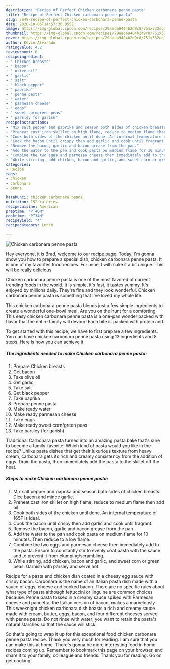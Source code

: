 ```yaml
---
description: "Recipe of Perfect Chicken carbonara penne pasta"
title: "Recipe of Perfect Chicken carbonara penne pasta"
slug: 2648-recipe-of-perfect-chicken-carbonara-penne-pasta
date: 2020-10-05T14:57:30.855Z
image: https://img-global.cpcdn.com/recipes/29aada9404b2d9c8/751x532cq70/chicken-carbonara-penne-pasta-recipe-main-photo.jpg
thumbnail: https://img-global.cpcdn.com/recipes/29aada9404b2d9c8/751x532cq70/chicken-carbonara-penne-pasta-recipe-main-photo.jpg
cover: https://img-global.cpcdn.com/recipes/29aada9404b2d9c8/751x532cq70/chicken-carbonara-penne-pasta-recipe-main-photo.jpg
author: Kevin Alvarado
ratingvalue: 4.2
reviewcount: 8
recipeingredient:
- " Chicken breasts"
- " bacon"
- " olive oil"
- " garlic"
- " salt"
- " black pepper"
- " paprika"
- " penne pasta"
- " water"
- " parmesan cheese"
- " eggs"
- " sweet corngreen peas"
- " parsley for garish"
recipeinstructions:
- "Mix salt pepper and paprika and season both sides of chicken breasts. Dice bacon and mince garlic."
- "Preheat cast iron skillet on high flame, reduce to medium flame then add oil"
- "Cook both sides of the chicken until done. An internal temperature of 165F is ideal."
- "Cook the bacon until crispy then add garlic and cook until fragrant."
- "Remove the bacon, garlic and bacon grease from the pan."
- "Add the water to the pan and cook pasta on medium flame for 10 minutes. Then reduce to a low flame."
- "Combine the two eggs and parmesan cheese then immediately add to the pasta. Ensure to constantly stir to evenly coat pasta with the sauce and to prevent it from clumping/scrambling."
- "While stirring, add chicken, bacon and garlic, and sweet corn or green peas. Garnish with parsley and serve hot."
categories:
- Recipe
tags:
- chicken
- carbonara
- penne

katakunci: chicken carbonara penne 
nutrition: 152 calories
recipecuisine: American
preptime: "PT40M"
cooktime: "PT34M"
recipeyield: "4"
recipecategory: Lunch

---
```



![Chicken carbonara penne pasta](https://img-global.cpcdn.com/recipes/29aada9404b2d9c8/751x532cq70/chicken-carbonara-penne-pasta-recipe-main-photo.jpg)

Hey everyone, it is Brad, welcome to our recipe page. Today, I'm gonna show you how to prepare a special dish, chicken carbonara penne pasta. It is one of my favorites food recipes. For mine, I will make it a bit unique. This will be really delicious.

Chicken carbonara penne pasta is one of the most favored of current trending foods in the world. It is simple, it's fast, it tastes yummy. It's enjoyed by millions daily. They're fine and they look wonderful. Chicken carbonara penne pasta is something that I've loved my whole life.

This chicken carbonara penne pasta blends just a few simple ingredients to create a wonderful one-bowl meal. Are you on the hunt for a comforting This easy chicken carbonara penne pasta is a one-pan wonder packed with flavor that the entire family will devour! Each bite is packed with protein and.


To get started with this recipe, we have to first prepare a few ingredients. You can have chicken carbonara penne pasta using 13 ingredients and 8 steps. Here is how you can achieve it.

<!--inarticleads1-->

##### The ingredients needed to make Chicken carbonara penne pasta:

1. Prepare  Chicken breasts
1. Get  bacon
1. Take  olive oil
1. Get  garlic
1. Take  salt
1. Get  black pepper
1. Take  paprika
1. Prepare  penne pasta
1. Make ready  water
1. Make ready  parmesan cheese
1. Take  eggs
1. Make ready  sweet corn/green peas
1. Take  parsley (for garish)


Traditional Carbonara pasta turned into an amazing pasta bake that&#39;s sure to become a family-favorite! Which kind of pasta would you like in the recipe? Unlike pasta dishes that get their luxurious texture from heavy cream, carbonara gets its rich and creamy consistency from the addition of eggs. Drain the pasta, then immediately add the pasta to the skillet off the heat. 

<!--inarticleads2-->

##### Steps to make Chicken carbonara penne pasta:

1. Mix salt pepper and paprika and season both sides of chicken breasts. Dice bacon and mince garlic.
1. Preheat cast iron skillet on high flame, reduce to medium flame then add oil
1. Cook both sides of the chicken until done. An internal temperature of 165F is ideal.
1. Cook the bacon until crispy then add garlic and cook until fragrant.
1. Remove the bacon, garlic and bacon grease from the pan.
1. Add the water to the pan and cook pasta on medium flame for 10 minutes. Then reduce to a low flame.
1. Combine the two eggs and parmesan cheese then immediately add to the pasta. Ensure to constantly stir to evenly coat pasta with the sauce and to prevent it from clumping/scrambling.
1. While stirring, add chicken, bacon and garlic, and sweet corn or green peas. Garnish with parsley and serve hot.


Recipe for a pasta and chicken dish coated in a cheesy egg sauce with crispy bacon. Carbonara is the name of an Italian pasta dish made with a sauce of eggs, cheese and cooked bacon. There are no specific rules about what type of pasta although fettuccini or linguine are common choices because. Penne pasta tossed in a creamy sauce spiked with Parmesan cheese and pancetta, the Italian version of bacon, makes a marvelously This weeknight chicken carbonara dish boasts a rich and creamy sauce made with cream, butter, eggs, bacon, and four different cheeses served with penne pasta. Do not rinse with water; you want to retain the pasta&#39;s natural starches so that the sauce will stick. 

So that's going to wrap it up for this exceptional food chicken carbonara penne pasta recipe. Thank you very much for reading. I am sure that you can make this at home. There's gonna be more interesting food in home recipes coming up. Remember to bookmark this page on your browser, and share it to your family, colleague and friends. Thank you for reading. Go on get cooking!
